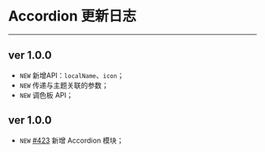 # Accordion 更新日志
---

## ver 1.0.0

- `NEW` 新增API：`localName`、`icon`；
- `NEW` 传递与主题关联的参数；
- `NEW` 调色板 API；


## ver 1.0.0

- `NEW` [#423](https://github.com/allmobilize/issues/issues/423) 新增 Accordion 模块；